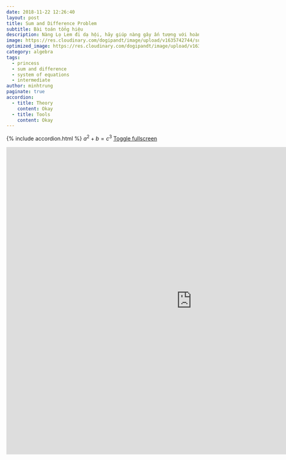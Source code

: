 ```yaml
---
date: 2018-11-22 12:26:40
layout: post
title: Sum and Difference Problem
subtitle: Bài toán tổng hiệu
description: Nàng Lọ Lem đi dạ hội, hãy giúp nàng gây ấn tượng với hoàng tử!
image: https://res.cloudinary.com/dogipandt/image/upload/v1635742744/sum-and-differrence_gukadr.png
optimized_image: https://res.cloudinary.com/dogipandt/image/upload/v1635742744/sum-and-differrence_gukadr.png
category: algebra
tags:
  - princess
  - sum and difference
  - system of equations
  - intermediate
author: minhtrung
paginate: true
accordion:
  - title: Theory
    content: Okay
  - title: Tools
    content: Okay
---
```

{% include accordion.html %}
$a^2+b=c^3$
<a href="https://scratch.mit.edu/projects/572196451/fullscreen/"> Toggle fullscreen </a>
<iframe src="https://scratch.mit.edu/projects/572196451/embed" allowtransparency="true" width="970" height="804" frameborder="0" scrolling="no" allowfullscreen></iframe>